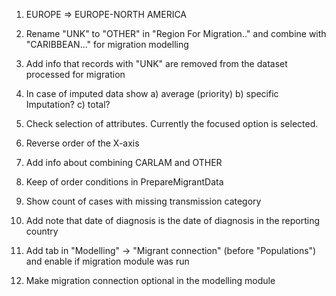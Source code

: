 1. EUROPE => EUROPE-NORTH AMERICA
2. Rename "UNK" to "OTHER" in "Region For Migration.." and combine with "CARIBBEAN..." for migration modelling
3. Add info that records with "UNK" are removed from the dataset processed for migration

4. In case of imputed data show
  a) average (priority)
  b) specific Imputation?
  c) total?
5. Check selection of attributes. Currently the focused option is selected.


1. Reverse order of the X-axis
2. Add info about combining CARLAM and OTHER
3. Keep of order conditions in PrepareMigrantData
4. Show count of cases with missing transmission category
5. Add note that date of diagnosis is the date of diagnosis in the reporting country
6. Add tab in "Modelling" -> "Migrant connection" (before "Populations") and enable if migration module was run
7. Make migration connection optional in the modelling module
